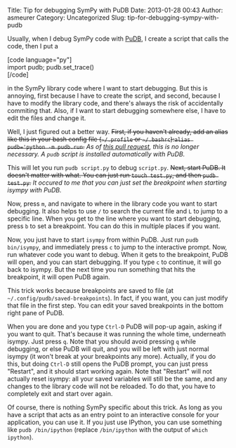 Title: Tip for debugging SymPy with PuDB
Date: 2013-01-28 00:43
Author: asmeurer
Category: Uncategorized
Slug: tip-for-debugging-sympy-with-pudb

Usually, when I debug SymPy code with [PuDB][], I create a script that
calls the code, then I put a

[code language="py"]  
import pudb; pudb.set\_trace()  
[/code]

in the SymPy library code where I want to start debugging. But this is
annoying, first because I have to create the script, and second, because
I have to modify the library code, and there's always the risk of
accidentally commiting that. Also, if I want to start debugging
somewhere else, I have to edit the files and change it.

Well, I just figured out a better way. ~~First, if you haven't already,
add an alias like this in your bash config file (`~/.profile` or
`~/.bashrc`):`alias pudb='python -m pudb.run`.~~ *As of [this pull
request][], this is no longer necessary. A `pudb` script is installed
automatically with PuDB.*

This will let you run `pudb script.py` to debug `script.py`. ~~Next,
start PuDB. It doesn't matter with what. You can just run
`touch test.py`, and then `pudb test.py`.~~ *It occured to me that you
can just set the breakpoint when starting isympy with PuDB.*

Now, press `m`, and navigate to where in the library code you want to
start debugging. It also helps to use `/` to search the current file and
`L` to jump to a specific line. When you get to the line where you want
to start debugging, press `b` to set a breakpoint. You can do this in
multiple places if you want.

Now, you just have to start `isympy` from within PuDB. Just run
`pudb bin/isympy`, and immediately press `c` to jump to the interactive
prompt. Now, run whatever code you want to debug. When it gets to the
breakpoint, PuDB will open, and you can start debugging. If you type `c`
to continue, it will go back to isympy. But the next time you run
something that hits the breakpoint, it will open PuDB again.

This trick works because breakpoints are saved to file (at
`~/.config/pudb/saved-breakpoints`). In fact, if you want, you can just
modify that file in the first step. You can edit your saved breakpoints
in the bottom right pane of PuDB.

When you are done and you type `Ctrl-D` PuDB will pop-up again, asking
if you want to quit. That's because it was running the whole time,
underneath isympy. Just press `q`. Note that you should avoid pressing
`q` while debugging, or else PuDB will quit, and you will be left with
just normal isympy (it won't break at your breakpoints any more).
Actually, if you do this, but doing `Ctrl-D` still opens the PuDB
prompt, you can just press "Restart", and it should start working again.
Note that "Restart" will not actually reset isympy: all your saved
variables will still be the same, and any changes to the library code
will not be reloaded. To do that, you have to completely exit and start
over again.

Of course, there is nothing SymPy specific about this trick. As long as
you have a script that acts as an entry point to an interactive console
for your application, you can use it. If you just use IPython, you can
use something like `pudb /bin/ipython` (replace `/bin/ipython` with the
output of `which ipython`).

  [PuDB]: http://asmeurersympy.wordpress.com/2010/06/04/pudb-a-better-python-debugger/
  [this pull request]: https://github.com/inducer/pudb/pull/54
